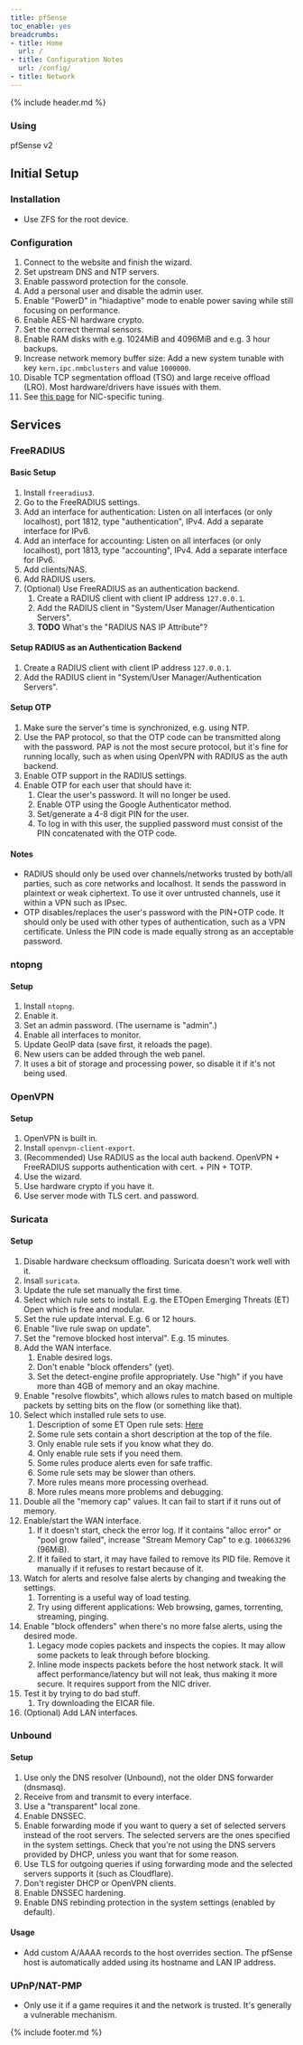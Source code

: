 ```yaml
---
title: pfSense
toc_enable: yes
breadcrumbs:
- title: Home
  url: /
- title: Configuration Notes
  url: /config/
- title: Network
---
```

{% include header.md %}

### Using
pfSense v2

## Initial Setup

### Installation

- Use ZFS for the root device.

### Configuration

1. Connect to the website and finish the wizard.
2. Set upstream DNS and NTP servers.
3. Enable password protection for the console.
4. Add a personal user and disable the admin user.
5. Enable "PowerD" in "hiadaptive" mode to enable power saving while still focusing on performance.
6. Enable AES-NI hardware crypto.
7. Set the correct thermal sensors.
8. Enable RAM disks with e.g. 1024MiB and 4096MiB and e.g. 3 hour backups.
9. Increase network memory buffer size: Add a new system tunable with key `kern.ipc.nmbclusters` and value `1000000`.
10. Disable TCP segmentation offload \(TSO\) and large receive offload \(LRO\). Most hardware/drivers have issues with them.
11. See [this page](https://docs.netgate.com/pfsense/en/latest/hardware/tuning-and-troubleshooting-network-cards.html) for NIC-specific tuning.

## Services

### FreeRADIUS

#### Basic Setup

1. Install `freeradius3`.
2. Go to the FreeRADIUS settings.
3. Add an interface for authentication: Listen on all interfaces \(or only localhost\), port 1812, type "authentication", IPv4. Add a separate interface for IPv6.
4. Add an interface for accounting: Listen on all interfaces \(or only localhost\), port 1813, type "accounting", IPv4. Add a separate interface for IPv6.
5. Add clients/NAS.
6. Add RADIUS users.
7. \(Optional\) Use FreeRADIUS as an authentication backend.
   1. Create a RADIUS client with client IP address `127.0.0.1`.
   2. Add the RADIUS client in "System/User Manager/Authentication Servers".
   3. **TODO** What's the "RADIUS NAS IP Attribute"?

#### Setup RADIUS as an Authentication Backend

1. Create a RADIUS client with client IP address `127.0.0.1`.
2. Add the RADIUS client in "System/User Manager/Authentication Servers".

#### Setup OTP

1. Make sure the server's time is synchronized, e.g. using NTP.
2. Use the PAP protocol, so that the OTP code can be transmitted along with the password. PAP is not the most secure protocol, but it's fine for running locally, such as when using OpenVPN with RADIUS as the auth backend.
3. Enable OTP support in the RADIUS settings.
4. Enable OTP for each user that should have it:
   1. Clear the user's password. It will no longer be used.
   2. Enable OTP using the Google Authenticator method.
   3. Set/generate a 4-8 digit PIN for the user.
   4. To log in with this user, the supplied password must consist of the PIN concatenated with the OTP code.

#### Notes

- RADIUS should only be used over channels/networks trusted by both/all parties, such as core networks and localhost. It sends the password in plaintext or weak ciphertext. To use it over untrusted channels, use it within a VPN such as IPsec.
- OTP disables/replaces the user's password with the PIN+OTP code. It should only be used with other types of authentication, such as a VPN certificate. Unless the PIN code is made equally strong as an acceptable password.

### ntopng

#### Setup

1. Install `ntopng`.
2. Enable it.
3. Set an admin password. \(The username is "admin".\)
4. Enable all interfaces to monitor.
5. Update GeoIP data \(save first, it reloads the page\).
6. New users can be added through the web panel.
7. It uses a bit of storage and processing power, so disable it if it's not being used.

### OpenVPN

#### Setup

1. OpenVPN is built in.
2. Install `openvpn-client-export`.
3. \(Recommended\) Use RADIUS as the local auth backend. OpenVPN + FreeRADIUS supports authentication with cert. + PIN + TOTP.
4. Use the wizard.
5. Use hardware crypto if you have it.
6. Use server mode with TLS cert. and password.

### Suricata

#### Setup

1. Disable hardware checksum offloading. Suricata doesn't work well with it.
2. Insall `suricata`.
3. Update the rule set manually the first time.
4. Select which rule sets to install. E.g. the ETOpen Emerging Threats \(ET\) Open which is free and modular.
5. Set the rule update interval. E.g. 6 or 12 hours.
6. Enable "live rule swap on update".
7. Set the "remove blocked host interval". E.g. 15 minutes.
8. Add the WAN interface.
   1. Enable desired logs.
   2. Don't enable "block offenders" \(yet\).
   3. Set the detect-engine profile appropriately. Use "high" if you have more than 4GB of memory and an okay machine.
9. Enable "resolve flowbits", which allows rules to match based on multiple packets by setting bits on the flow \(or something like that\).
10. Select which installed rule sets to use.
    1. Description of some ET Open rule sets: [Here](https://doc.emergingthreats.net/bin/view/Main/EmergingFAQ#What_is_the_general_intent_of_ea)
    2. Some rule sets contain a short description at the top of the file.
    3. Only enable rule sets if you know what they do.
    4. Only enable rule sets if you need them.
    5. Some rules produce alerts even for safe traffic.
    6. Some rule sets may be slower than others.
    7. More rules means more processing overhead.
    8. More rules means more problems and debugging.
11. Double all the "memory cap" values. It can fail to start if it runs out of memory.
12. Enable/start the WAN interface.
    1. If it doesn't start, check the error log. If it contains "alloc error" or "pool grow failed", increase "Stream Memory Cap" to e.g. `100663296` \(96MiB\).
    2. If it failed to start, it may have failed to remove its PID file. Remove it manually if it refuses to restart because of it.
13. Watch for alerts and resolve false alerts by changing and tweaking the settings.
    1. Torrenting is a useful way of load testing.
    2. Try using different applications: Web browsing, games, torrenting, streaming, pinging.
14. Enable "block offenders" when there's no more false alerts, using the desired mode.
    1. Legacy mode copies packets and inspects the copies. It may allow some packets to leak through before blocking.
    2. Inline mode inspects packets before the host network stack. It will affect performance/latency but will not leak, thus making it more secure. It requires support from the NIC driver.
15. Test it by trying to do bad stuff.
    1. Try downloading the EICAR file.
16. \(Optional\) Add LAN interfaces.

### Unbound

#### Setup

1. Use only the DNS resolver \(Unbound\), not the older DNS forwarder \(dnsmasq\).
2. Receive from and transmit to every interface.
3. Use a "transparent" local zone.
4. Enable DNSSEC.
5. Enable forwarding mode if you want to query a set of selected servers instead of the root servers. The selected servers are the ones specified in the system settings. Check that you're not using the DNS servers provided by DHCP, unless you want that for some reason.
6. Use TLS for outgoing queries if using forwarding mode and the selected servers supports it \(such as Cloudflare\).
7. Don't register DHCP or OpenVPN clients.
8. Enable DNSSEC hardening.
9. Enable DNS rebinding protection in the system settings \(enabled by default\).

#### Usage

- Add custom A/AAAA records to the host overrides section. The pfSense host is automatically added using its hostname and LAN IP address.

### UPnP/NAT-PMP

- Only use it if a game requires it and the network is trusted. It's generally a vulnerable mechanism.

{% include footer.md %}
